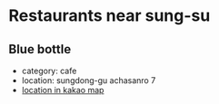 # Restaurants near sung-su

## Blue bottle
- category: cafe
- location: sungdong-gu achasanro 7
- [location in kakao map](https://place.map.kakao.com/1492599844)
